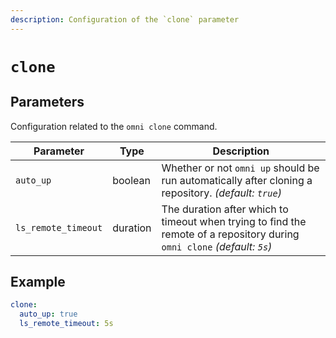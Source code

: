 ```yaml
---
description: Configuration of the `clone` parameter
---
```


# `clone`

## Parameters

Configuration related to the `omni clone` command.

| Parameter       | Type      | Description                                         |
|-----------------|-----------|-----------------------------------------------------|
| `auto_up` | boolean | Whether or not `omni up` should be run automatically after cloning a repository. *(default: `true`)* |
| `ls_remote_timeout` | duration | The duration after which to timeout when trying to find the remote of a repository during `omni clone` *(default: `5s`)* |

## Example

```yaml
clone:
  auto_up: true
  ls_remote_timeout: 5s
```
